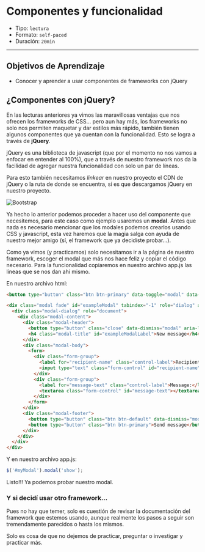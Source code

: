 # Componentes y funcionalidad

- Tipo: `lectura`
- Formato: `self-paced`
- Duración: `20min`

***

## Objetivos de Aprendizaje

- Conocer y aprender a usar componentes de frameworks con jQuery

## ¿Componentes con jQuery?

En las lecturas anteriores ya vimos las maravillosas ventajas que nos ofrecen
los frameworks de CSS... pero aun hay más, los frameworks no solo nos
permiten maquetar y dar estilos más rápido, también tienen algunos
componentes que ya cuentan con la funcionalidad. Esto se logra a través de
**jQuery**.

jQuery es una biblioteca de javascript (que por el momento no nos vamos a
enfocar en entender al 100%), que a través de nuestro framework nos da la
facilidad de agregar nuestra funcionalidad con solo un par de líneas.

Para esto también necesitamos *linkear* en nuestro proyecto el CDN de jQuery
o la ruta de donde se encuentra, si es que descargamos jQuery en nuestro
proyecto.

![Bootstrap](https://raw.githubusercontent.com/Laboratoria/curricula-js/f659ee55eeb322341c314d7d080bb22468e9a576/04-social-network/01-css-frameworks/04-components/links-bootstrap.png)

Ya hecho lo anterior podemos proceder a hacer uso del componente que
necesitemos, para este caso como ejemplo usaremos un **modal**. Antes que nada
es necesario mencionar que los modales podemos crearlos usando CSS y
javascript, esta vez haremos que la magia salga con ayuda de nuestro mejor
amigo (sí, el framework que ya decidiste probar...).

Como ya vimos (y practicamos) solo necesitamos ir a la página de nuestro
framework, escoger el modal que más nos hace feliz y copiar el código
necesario. Para la funcionalidad copiaremos en nuestro archivo app.js las
líneas que se nos dan ahí mismo.

En nuestro archivo html:

```html
<button type="button" class="btn btn-primary" data-toggle="modal" data-target="#exampleModal" data-whatever="@mdo">Open modal for @mdo</button>

<div class="modal fade" id="exampleModal" tabindex="-1" role="dialog" aria-labelledby="exampleModalLabel">
  <div class="modal-dialog" role="document">
    <div class="modal-content">
      <div class="modal-header">
        <button type="button" class="close" data-dismiss="modal" aria-label="Close"><span aria-hidden="true">&times;</span></button>
        <h4 class="modal-title" id="exampleModalLabel">New message</h4>
      </div>
      <div class="modal-body">
        <form>
          <div class="form-group">
            <label for="recipient-name" class="control-label">Recipient:</label>
            <input type="text" class="form-control" id="recipient-name">
          </div>
          <div class="form-group">
            <label for="message-text" class="control-label">Message:</label>
            <textarea class="form-control" id="message-text"></textarea>
          </div>
        </form>
      </div>
      <div class="modal-footer">
        <button type="button" class="btn btn-default" data-dismiss="modal">Close</button>
        <button type="button" class="btn btn-primary">Send message</button>
      </div>
    </div>
  </div>
</div>
```

Y en nuestro archivo app.js:

```js
$('#myModal').modal('show');
```

Listo!!! Ya podemos probar nuestro modal.

### Y si decidí usar otro framework...

Pues no hay que temer, solo es cuestión de revisar la documentación del
framework que estemos usando, aunque realmente los pasos a seguir son
tremendamente parecidos o hasta los mismos.

Solo es cosa de que no dejemos de practicar, preguntar o investigar y
practicar más.
